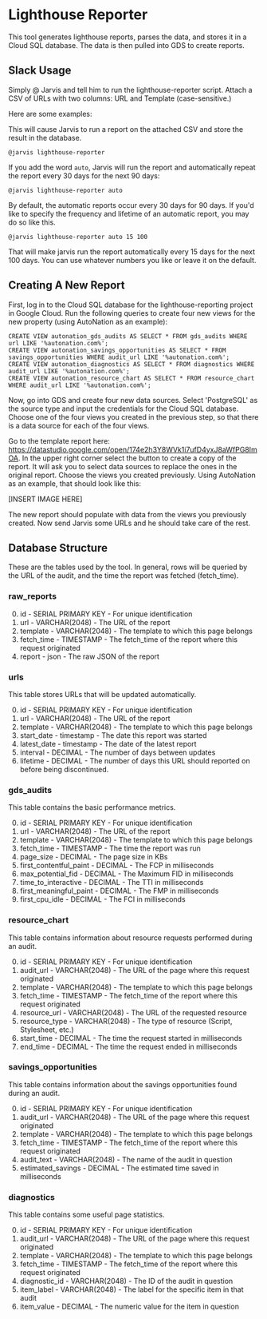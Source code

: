 
# Lighthouse Reporter

This tool generates lighthouse reports, parses the data, and stores it in a Cloud SQL database. The data is then pulled into GDS to create reports.

## Slack Usage

Simply @ Jarvis and tell him to run the lighthouse-reporter script. Attach a CSV of URLs with two columns: URL and Template (case-sensitive.)

Here are some examples:

This will cause Jarvis to run a report on the attached CSV and store the result in the database.

    @jarvis lighthouse-reporter

 If you add the word `auto`, Jarvis will run the report and automatically repeat the report every 30 days for the next 90 days:

    @jarvis lighthouse-reporter auto

By default, the automatic reports occur every 30 days for 90 days. If you'd like to specify the frequency and lifetime of an automatic report, you may do so like this.

    @jarvis lighthouse-reporter auto 15 100

That will make jarvis run the report automatically every 15 days for the next 100 days. You can use whatever numbers you like or leave it on the default.

## Creating A New Report

First, log in to the Cloud SQL database for the lighthouse-reporting project in Google Cloud. Run the following queries to create four new views for the new property (using AutoNation as an example):

    CREATE VIEW autonation_gds_audits AS SELECT * FROM gds_audits WHERE url LIKE '%autonation.com%';
    CREATE VIEW autonation_savings_opportunities AS SELECT * FROM savings_opportunities WHERE audit_url LIKE '%autonation.com%';
    CREATE VIEW autonation_diagnostics AS SELECT * FROM diagnostics WHERE audit_url LIKE '%autonation.com%';
    CREATE VIEW autonation_resource_chart AS SELECT * FROM resource_chart WHERE audit_url LIKE '%autonation.com%';

Now, go into GDS and create four new data sources. Select 'PostgreSQL' as the source type and input the credentials for the Cloud SQL database. Choose one of the four views you created in the previous step, so that there is a data source for each of the four views.

Go to the template report here: https://datastudio.google.com/open/174e2h3Y8WVk1i7ufD4yxJ8aWfPG8ImOA. In the upper right corner select the button to create a copy of the report. It will ask you to select data sources to replace the ones in the original report. Choose the views you created previously. Using AutoNation as an example, that should look like this:

[INSERT IMAGE HERE]

The new report should populate with data from the views you previously created. Now send Jarvis some URLs and he should take care of the rest.

## Database Structure

These are the tables used by the tool. In general, rows will be queried by the URL of the audit, and the time the report was fetched (fetch_time).

### raw_reports

0. id - SERIAL PRIMARY KEY - For unique identification
1. url - VARCHAR(2048) - The URL of the report
2. template - VARCHAR(2048) - The template to which this page belongs
3. fetch_time - TIMESTAMP - The fetch_time of the report where this request originated
4. report - json - The raw JSON of the report

### urls

This table stores URLs that will be updated automatically.

0. id - SERIAL PRIMARY KEY - For unique identification
1. url - VARCHAR(2048) - The URL of the report
2. template - VARCHAR(2048) - The template to which this page belongs
3. start_date - timestamp - The date this report was started
4. latest_date - timestamp - The date of the latest report
5. interval - DECIMAL - The number of days between updates
6. lifetime - DECIMAL - The number of days this URL should reported on before being discontinued.

### gds_audits

This table contains the basic performance metrics.

0. id - SERIAL PRIMARY KEY - For unique identification
1. url - VARCHAR(2048) - The URL of the report
2. template - VARCHAR(2048) - The template to which this page belongs
3. fetch_time - TIMESTAMP - The time the report was run
4. page_size - DECIMAL - The page size in KBs
5. first_contentful_paint - DECIMAL - The FCP in milliseconds
6. max_potential_fid - DECIMAL - The Maximum FID in milliseconds
7. time_to_interactive - DECIMAL - The TTI in milliseconds
8. first_meaningful_paint - DECIMAL - The FMP in milliseconds
9. first_cpu_idle - DECIMAL - The FCI in milliseconds

### resource_chart

This table contains information about resource requests performed during an audit.

0. id - SERIAL PRIMARY KEY - For unique identification
1. audit_url - VARCHAR(2048) - The URL of the page where this request originated
2. template - VARCHAR(2048) - The template to which this page belongs
3. fetch_time - TIMESTAMP - The fetch_time of the report where this request originated
4. resource_url - VARCHAR(2048) - The URL of the requested resource
5. resource_type - VARCHAR(2048) - The type of resource (Script, Stylesheet, etc.)
6. start_time - DECIMAL - The time the request started in milliseconds
7. end_time - DECIMAL - The time the request ended in milliseconds

### savings_opportunities

This table contains information about the savings opportunities found during an audit.

0. id - SERIAL PRIMARY KEY - For unique identification
1. audit_url - VARCHAR(2048) - The URL of the page where this request originated
2. template - VARCHAR(2048) - The template to which this page belongs
3. fetch_time - TIMESTAMP - The fetch_time of the report where this request originated
4. audit_text - VARCHAR(2048) - The name of the audit in question
5. estimated_savings - DECIMAL - The estimated time saved in milliseconds

### diagnostics

This table contains some useful page statistics.

0. id - SERIAL PRIMARY KEY - For unique identification
1. audit_url - VARCHAR(2048) - The URL of the page where this request originated
2. template - VARCHAR(2048) - The template to which this page belongs
3. fetch_time - TIMESTAMP - The fetch_time of the report where this request originated
4. diagnostic_id - VARCHAR(2048) - The ID of the audit in question
5. item_label - VARCHAR(2048) - The label for the specific item in that audit
6. item_value - DECIMAL - The numeric value for the item in question
